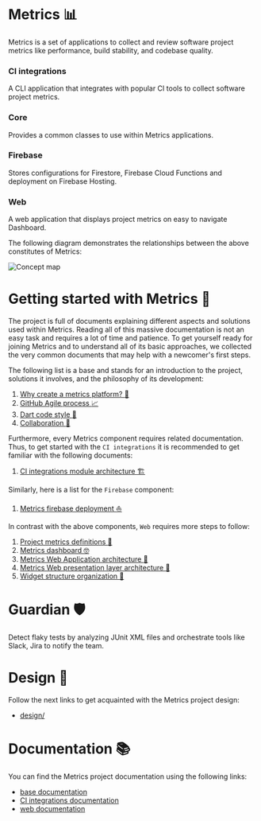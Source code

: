 # Metrics :bar_chart:
Metrics is a set of applications to collect and review software project metrics like performance, build stability, and codebase quality.

### CI integrations
A CLI application that integrates with popular CI tools to collect software project metrics.

### Core
Provides a common classes to use within Metrics applications.

### Firebase
Stores configurations for Firestore, Firebase Cloud Functions and deployment on Firebase Hosting.

### Web
A web application that displays project metrics on easy to navigate Dashboard.

The following diagram demonstrates the relationships between the above constitutes of Metrics:

![Concept map](http://www.plantuml.com/plantuml/proxy?cache=no&fmt=svg&src=https://raw.githubusercontent.com/platform-platform/monorepo/readme_update/concept_map.puml)

# Getting started with Metrics :beginner:
The project is full of documents explaining different aspects and solutions used within Metrics. Reading all of this massive documentation is not an easy task and requires a lot of time and patience. To get yourself ready for joining Metrics and to understand all of its basic approaches, we collected the very common documents that may help with a newcomer's first steps. 

The following list is a base and stands for an introduction to the project, solutions it involves, and the philosophy of its development: 
1. [Why create a metrics platform? :thinking:](docs/01_design_doc.md)
2. [GitHub Agile process :chart_with_upwards_trend:](docs/02_process.md)
3. [Dart code style :nail_care:](docs/10_dart_code_style.md)
4. [Collaboration :raised_hands:](docs/11_collaboration.md)

Furthermore, every Metrics component requires related documentation. Thus, to get started with the `CI integrations` it is recommended to get familiar with the following documents: 
1. [CI integrations module architecture :building_construction:](metrics/ci_integrations/docs/01_ci_integration_module_architecture.md)

Similarly, here is a list for the `Firebase` component:
1. [Metrics firebase deployment :boat:](docs/09_firebase_deployment.md)

In contrast with the above components, `Web` requires more steps to follow: 
1. [Project metrics definitions :book:](docs/05_project_metrics.md)
2. [Metrics dashboard :nerd_face:](docs/06_metrics_dashboard.md)
3. [Metrics Web Application architecture :walking:](metrics/web/docs/01_metrics_web_application_architecture.md)
4. [Metrics Web presentation layer architecture :running:](metrics/web/docs/02_presentation_layer_architecture.md)
5. [Widget structure organization :bicyclist:](metrics/web/docs/03_widget_structure_organization.md)

# Guardian :shield:
Detect flaky tests by analyzing JUnit XML files and orchestrate tools like Slack, Jira to notify the team.

# Design :art:
Follow the next links to get acquainted with the Metrics project design: 
- [design/](design/)

# Documentation :books:
You can find the Metrics project documentation using the following links:
- [base documentation](docs/)
- [CI integrations documentation](metrics/ci_integrations/docs/)
- [web documentation](metrics/web/docs/)

